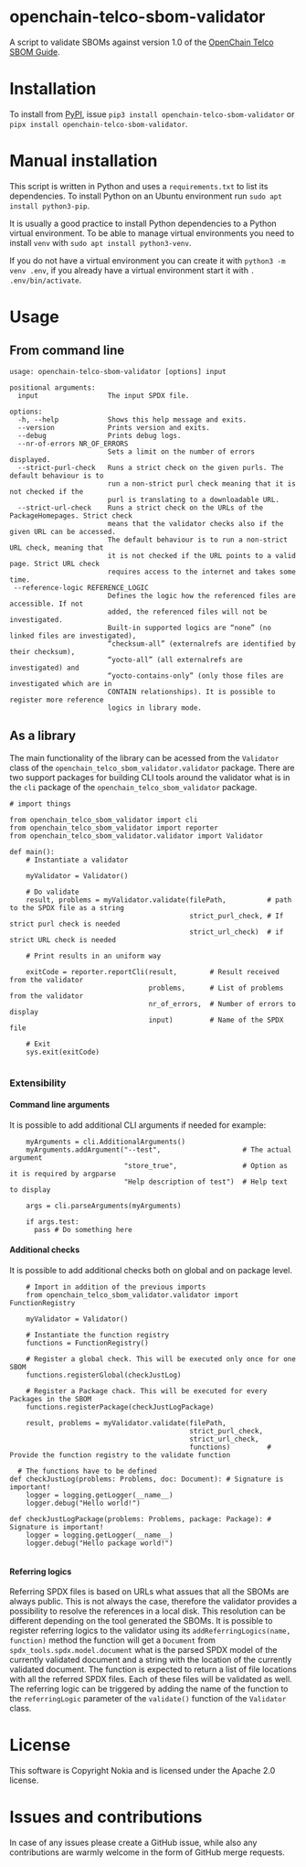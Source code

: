 # openchain-telco-sbom-validator

A script to validate SBOMs against version 1.0 of
the [OpenChain Telco SBOM Guide](https://github.com/OpenChain-Project/Telco-WG/blob/main/OpenChain-Telco-SBOM-Guide_EN.md).

# Installation

To install from [PyPI](https://pypi.org/project/openchain-telco-sbom-validator/), issue `pip3 install openchain-telco-sbom-validator`
or `pipx install openchain-telco-sbom-validator`.

# Manual installation

This script is written in Python and uses a `requirements.txt` to list its dependencies. To install Python on an Ubuntu
environment run `sudo apt install python3-pip`.

It is usually a good practice to install Python dependencies to a Python virtual environment. To be able to manage
virtual environments you need to install `venv` with `sudo apt install python3-venv`.

If you do not have a virtual environment you can create it with `python3 -m venv .env`,
if you already have a virtual environment start it with `. .env/bin/activate`.


# Usage

## From command line

```
usage: openchain-telco-sbom-validator [options] input

positional arguments:
  input                 The input SPDX file.

options:
  -h, --help            Shows this help message and exits.
  --version             Prints version and exits.
  --debug               Prints debug logs.
  --nr-of-errors NR_OF_ERRORS
                        Sets a limit on the number of errors displayed.
  --strict-purl-check   Runs a strict check on the given purls. The default behaviour is to
                        run a non-strict purl check meaning that it is not checked if the
                        purl is translating to a downloadable URL.
  --strict-url-check    Runs a strict check on the URLs of the PackageHomepages. Strict check
                        means that the validator checks also if the given URL can be accessed.
                        The default behaviour is to run a non-strict URL check, meaning that
                        it is not checked if the URL points to a valid page. Strict URL check
                        requires access to the internet and takes some time.
 --reference-logic REFERENCE_LOGIC
                        Defines the logic how the referenced files are accessible. If not
                        added, the referenced files will not be investigated.
                        Built-in supported logics are “none” (no linked files are investigated),
                        “checksum-all” (externalrefs are identified by their checksum),
                        “yocto-all” (all externalrefs are investigated) and
                        “yocto-contains-only” (only those files are investigated which are in
                        CONTAIN relationships). It is possible to register more reference
                        logics in library mode.
```

## As a library

The main functionality of the library can be acessed from the `Validator` class of the
`openchain_telco_sbom_validator.validator` package. There are two support packages for building CLI tools around the
validator what is in the `cli` package of the `openchain_telco_sbom_validator` package.

```
# import things

from openchain_telco_sbom_validator import cli
from openchain_telco_sbom_validator import reporter
from openchain_telco_sbom_validator.validator import Validator

def main():
    # Instantiate a validator

    myValidator = Validator()

    # Do validate
    result, problems = myValidator.validate(filePath,          # path to the SPDX file as a string
                                            strict_purl_check, # If strict purl check is needed
                                            strict_url_check)  # if strict URL check is needed

    # Print results in an uniform way

    exitCode = reporter.reportCli(result,        # Result received from the validator
                                  problems,      # List of problems from the validator
                                  nr_of_errors,  # Number of errors to display
                                  input)         # Name of the SPDX file

    # Exit
    sys.exit(exitCode)


```

### Extensibility

#### Command line arguments

It is possible to add additional CLI arguments if needed for example:

```
    myArguments = cli.AdditionalArguments()
    myArguments.addArgument("--test",                    # The actual argument
                            "store_true",                # Option as it is required by argparse
                            "Help description of test")  # Help text to display

    args = cli.parseArguments(myArguments)

    if args.test:
      pass # Do something here
```

#### Additional checks

It is possible to add additional checks both on global and on package level.

```
    # Import in addition of the previous imports
    from openchain_telco_sbom_validator.validator import FunctionRegistry

    myValidator = Validator()

    # Instantiate the function registry
    functions = FunctionRegistry()

    # Register a global check. This will be executed only once for one SBOM
    functions.registerGlobal(checkJustLog)

    # Register a Package chack. This will be executed for every Packages in the SBOM
    functions.registerPackage(checkJustLogPackage)

    result, problems = myValidator.validate(filePath,
                                            strict_purl_check,
                                            strict_url_check,
                                            functions)         # Provide the function registry to the validate function

  # The functions have to be defined
def checkJustLog(problems: Problems, doc: Document): # Signature is important!
    logger = logging.getLogger(__name__)
    logger.debug("Hello world!")

def checkJustLogPackage(problems: Problems, package: Package): # Signature is important!
    logger = logging.getLogger(__name__)
    logger.debug("Hello package world!")


```

#### Referring logics

Referring SPDX files is based on URLs what assues that all the SBOMs are always public. This is not always the case,
therefore the validator provides a possibility to resolve the references in a local disk. This resolution can be
different depending on the tool generated the SBOMs. It is possible to register referring logics to the validator using
its `addReferringLogics(name, function)` method the function will get a `Document` from `spdx_tools.spdx.model.document`
what is the parsed SPDX model of the currently validated document and a string with the location of the currently
validated document. The function is expected to return a list of file locations with all the referred SPDX files.
Each of these files will be validated as well. The referring logic can be triggered by adding the name of the function
to the `referringLogic` parameter of the `validate()` function of the `Validator` class.

# License

This software is Copyright Nokia and is licensed under the Apache 2.0 license.

# Issues and contributions

In case of any issues please create a GitHub issue, while also any contributions are warmly welcome in the form of
GitHub merge requests.
